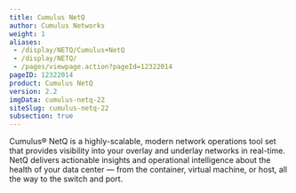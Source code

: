 ```yaml
---
title: Cumulus NetQ
author: Cumulus Networks
weight: 1
aliases:
 - /display/NETQ/Cumulus+NetQ
 - /display/NETQ/
 - /pages/viewpage.action?pageId=12322014
pageID: 12322014
product: Cumulus NetQ
version: 2.2
imgData: cumulus-netq-22
siteSlug: cumulus-netq-22
subsection: true
---
```

Cumulus® NetQ is a highly-scalable, modern network operations tool set that provides visibility into your overlay and underlay networks in real-time. NetQ delivers actionable insights and operational intelligence about the health of your data center — from the container, virtual machine, or host, all the way to the switch and port.
